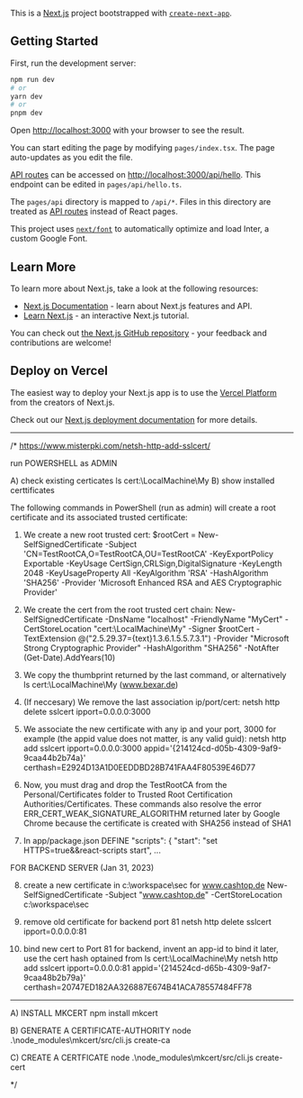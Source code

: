 This is a [Next.js](https://nextjs.org/) project bootstrapped with [`create-next-app`](https://github.com/vercel/next.js/tree/canary/packages/create-next-app).

## Getting Started

First, run the development server:

```bash
npm run dev
# or
yarn dev
# or
pnpm dev
```

Open [http://localhost:3000](http://localhost:3000) with your browser to see the result.

You can start editing the page by modifying `pages/index.tsx`. The page auto-updates as you edit the file.

[API routes](https://nextjs.org/docs/api-routes/introduction) can be accessed on [http://localhost:3000/api/hello](http://localhost:3000/api/hello). This endpoint can be edited in `pages/api/hello.ts`.

The `pages/api` directory is mapped to `/api/*`. Files in this directory are treated as [API routes](https://nextjs.org/docs/api-routes/introduction) instead of React pages.

This project uses [`next/font`](https://nextjs.org/docs/basic-features/font-optimization) to automatically optimize and load Inter, a custom Google Font.

## Learn More

To learn more about Next.js, take a look at the following resources:

- [Next.js Documentation](https://nextjs.org/docs) - learn about Next.js features and API.
- [Learn Next.js](https://nextjs.org/learn) - an interactive Next.js tutorial.

You can check out [the Next.js GitHub repository](https://github.com/vercel/next.js/) - your feedback and contributions are welcome!

## Deploy on Vercel

The easiest way to deploy your Next.js app is to use the [Vercel Platform](https://vercel.com/new?utm_medium=default-template&filter=next.js&utm_source=create-next-app&utm_campaign=create-next-app-readme) from the creators of Next.js.

Check out our [Next.js deployment documentation](https://nextjs.org/docs/deployment) for more details.


------------------


/*
https://www.misterpki.com/netsh-http-add-sslcert/

run POWERSHELL as ADMIN

A) check existing certicates    ls cert:\LocalMachine\My
B) show installed certtificates

The following commands in PowerShell (run as admin) will create a root certificate and its associated trusted certificate:

1. We create a new root trusted cert:
$rootCert = New-SelfSignedCertificate -Subject 'CN=TestRootCA,O=TestRootCA,OU=TestRootCA' -KeyExportPolicy Exportable -KeyUsage CertSign,CRLSign,DigitalSignature -KeyLength 2048 -KeyUsageProperty All -KeyAlgorithm 'RSA' -HashAlgorithm 'SHA256'  -Provider 'Microsoft Enhanced RSA and AES Cryptographic Provider'

2. We create the cert from the root trusted cert chain:
New-SelfSignedCertificate -DnsName "localhost" -FriendlyName "MyCert" -CertStoreLocation "cert:\LocalMachine\My" -Signer $rootCert -TextExtension @("2.5.29.37={text}1.3.6.1.5.5.7.3.1") -Provider "Microsoft Strong Cryptographic Provider" -HashAlgorithm "SHA256" -NotAfter (Get-Date).AddYears(10)

3. We copy the thumbprint returned by the last command, or alternatively   ls cert:\LocalMachine\My
(www.bexar.de)

4. (If neccesary) We remove the last association ip/port/cert:
netsh http delete sslcert ipport=0.0.0.0:3000

5. We associate the new certificate with any ip and your port, 3000 for example (the appid value does not matter, is any valid guid):
netsh http add sslcert ipport=0.0.0.0:3000 appid='{214124cd-d05b-4309-9af9-9caa44b2b74a}' certhash=E2924D13A1D0EEDDBD28B741FAA4F80539E46D77


6. Now, you must drag and drop the TestRootCA from the Personal/Certificates folder to Trusted Root Certification Authorities/Certificates.
These commands also resolve the error ERR_CERT_WEAK_SIGNATURE_ALGORITHM returned later by Google Chrome because the certificate is created with SHA256 instead of SHA1

7. In app/package.json  DEFINE "scripts": { "start": "set HTTPS=true&&react-scripts start", ...


FOR BACKEND SERVER (Jan 31, 2023)

8. create a new certificate in c:\workspace\sec for www.cashtop.de
New-SelfSignedCertificate -Subject "www.cashtop.de" -CertStoreLocation c:\workspace\sec


9. remove old certificate for backend port 81
netsh http delete sslcert ipport=0.0.0.0:81


10. bind new cert to Port 81 for backend, invent an app-id to bind it later, use the cert hash optained from   ls cert:\LocalMachine\My
netsh http add sslcert ipport=0.0.0.0:81   appid='{214524cd-d65b-4309-9af7-9caa48b2b79a}' certhash=20747ED182AA326887E674B41ACA78557484FF78

-------------------------------
A) INSTALL MKCERT 
npm install mkcert

B) GENERATE A CERTIFICATE-AUTHORITY
node .\node_modules\mkcert/src/cli.js create-ca

C) CREATE A CERTFICATE
node .\node_modules\mkcert/src/cli.js create-cert


*/
